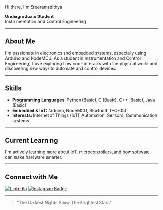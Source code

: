 Hi there, I'm Sreeramadithya 

**Undergraduate Student**  
Instrumentation and Control Engineering

---

## About Me

I'm passionate in electronics and embedded systems, especially using Arduino and NodeMCU. As a student in Instrumentation and Control Engineering, I love exploring how code interacts with the physical world and discovering new ways to automate and control devices.

---

## Skills

- **Programming Languages:** Python (Basic), C (Basic), C++ (Basic), Java (Basic)
- **Embedded & IoT:** Arduino, NodeMCU, Bluetooth (HC-05)
- **Interests:** Internet of Things (IoT), Automation, Sensors, Communication systems

---

## Current Learning

I'm actively learning more about IoT, microcontrollers, and how software can make hardware smarter.

---

## Connect with Me


[![LinkedIn](https://img.shields.io/badge/LinkedIn-blue?logo=linkedin&logoColor=white&style=for-the-badge)](https://www.linkedin.com/in/sreeramadithya/)
[![Instagram Badge](https://img.shields.io/badge/-Instagram-E4405F?style=flat-square&logo=Instagram&logoColor=white&link=https://www.instagram.com/4that.sassy_sa/)](https://www.instagram.com/4that.sassy_sa/)

---

> “The Darkest Nights Show The Brightest Stars"

